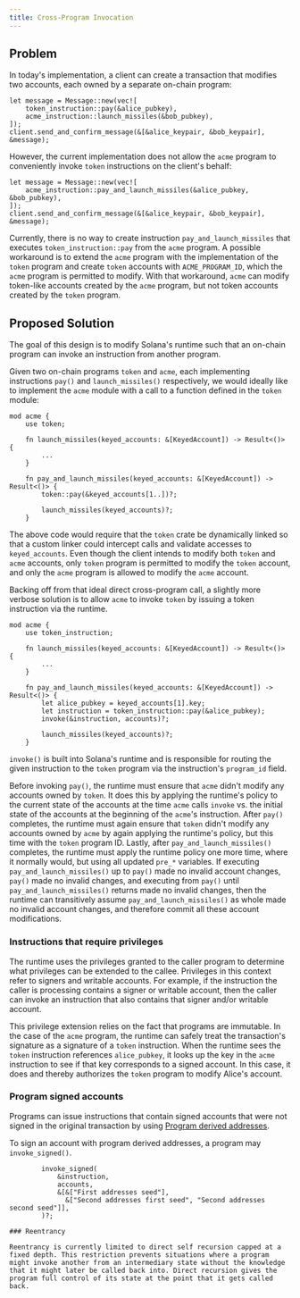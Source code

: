 ```yaml
---
title: Cross-Program Invocation
---
```


## Problem

In today's implementation, a client can create a transaction that modifies two accounts, each owned by a separate on-chain program:

```rust,ignore
let message = Message::new(vec![
    token_instruction::pay(&alice_pubkey),
    acme_instruction::launch_missiles(&bob_pubkey),
]);
client.send_and_confirm_message(&[&alice_keypair, &bob_keypair], &message);
```

However, the current implementation does not allow the `acme` program to conveniently invoke `token` instructions on the client's behalf:

```rust,ignore
let message = Message::new(vec![
    acme_instruction::pay_and_launch_missiles(&alice_pubkey, &bob_pubkey),
]);
client.send_and_confirm_message(&[&alice_keypair, &bob_keypair], &message);
```

Currently, there is no way to create instruction `pay_and_launch_missiles` that executes `token_instruction::pay` from the `acme` program. A possible workaround is to extend the `acme` program with the implementation of the `token` program and create `token` accounts with `ACME_PROGRAM_ID`, which the `acme` program is permitted to modify. With that workaround, `acme` can modify token-like accounts created by the `acme` program, but not token accounts created by the `token` program.

## Proposed Solution

The goal of this design is to modify Solana's runtime such that an on-chain program can invoke an instruction from another program.

Given two on-chain programs `token` and `acme`, each implementing instructions `pay()` and `launch_missiles()` respectively, we would ideally like to implement the `acme` module with a call to a function defined in the `token` module:

```rust,ignore
mod acme {
    use token;

    fn launch_missiles(keyed_accounts: &[KeyedAccount]) -> Result<()> {
        ...
    }

    fn pay_and_launch_missiles(keyed_accounts: &[KeyedAccount]) -> Result<()> {
        token::pay(&keyed_accounts[1..])?;

        launch_missiles(keyed_accounts)?;
    }
```

The above code would require that the `token` crate be dynamically linked so that a custom linker could intercept calls and validate accesses to `keyed_accounts`. Even though the client intends to modify both `token` and `acme` accounts, only `token` program is permitted to modify the `token` account, and only the `acme` program is allowed to modify the `acme` account.

Backing off from that ideal direct cross-program call, a slightly more verbose solution is to allow `acme` to invoke `token` by issuing a token instruction via the runtime.

```rust,ignore
mod acme {
    use token_instruction;

    fn launch_missiles(keyed_accounts: &[KeyedAccount]) -> Result<()> {
        ...
    }

    fn pay_and_launch_missiles(keyed_accounts: &[KeyedAccount]) -> Result<()> {
        let alice_pubkey = keyed_accounts[1].key;
        let instruction = token_instruction::pay(&alice_pubkey);
        invoke(&instruction, accounts)?;

        launch_missiles(keyed_accounts)?;
    }
```

`invoke()` is built into Solana's runtime and is responsible for routing the given instruction to the `token` program via the instruction's `program_id` field.

Before invoking `pay()`, the runtime must ensure that `acme` didn't modify any accounts owned by `token`. It does this by applying the runtime's policy to the current state of the accounts at the time `acme` calls `invoke` vs. the initial state of the accounts at the beginning of the `acme`'s instruction. After `pay()` completes, the runtime must again ensure that `token` didn't modify any accounts owned by `acme` by again applying the runtime's policy, but this time with the `token` program ID. Lastly, after `pay_and_launch_missiles()` completes, the runtime must apply the runtime policy one more time, where it normally would, but using all updated `pre_*` variables. If executing `pay_and_launch_missiles()` up to `pay()` made no invalid account changes, `pay()` made no invalid changes, and executing from `pay()` until `pay_and_launch_missiles()` returns made no invalid changes, then the runtime can transitively assume `pay_and_launch_missiles()` as whole made no invalid account changes, and therefore commit all these account modifications.

### Instructions that require privileges

The runtime uses the privileges granted to the caller program to determine what privileges can be extended to the callee. Privileges in this context refer to signers and writable accounts. For example, if the instruction the caller is processing contains a signer or writable account, then the caller can invoke an instruction that also contains that signer and/or writable account.

This privilege extension relies on the fact that programs are immutable. In the case of the `acme` program, the runtime can safely treat the transaction's signature as a signature of a `token` instruction. When the runtime sees the `token` instruction references `alice_pubkey`, it looks up the key in the `acme` instruction to see if that key corresponds to a signed account. In this case, it does and thereby authorizes the `token` program to modify Alice's account.

### Program signed accounts

Programs can issue instructions that contain signed accounts that were not signed in the original transaction by
using [Program derived addresses](program-derived-addresses.md).

To sign an account with program derived addresses, a program may `invoke_signed()`.

```rust,ignore
        invoke_signed(
            &instruction,
            accounts,
            &[&["First addresses seed"],
              &["Second addresses first seed", "Second addresses second seed"]],
        )?;

### Reentrancy

Reentrancy is currently limited to direct self recursion capped at a fixed depth. This restriction prevents situations where a program might invoke another from an intermediary state without the knowledge that it might later be called back into. Direct recursion gives the program full control of its state at the point that it gets called back.
